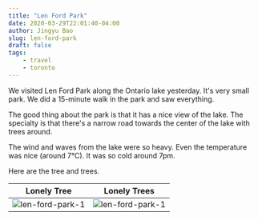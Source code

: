 ```yaml
---
title: "Len Ford Park"
date: 2020-03-29T22:01:40-04:00
author: Jingyu Bao
slug: len-ford-park
draft: false
tags:
    - travel
    - toronto
---
```


We visited Len Ford Park along the Ontario lake yesterday. It's very small park. We did a 15-minute walk in the park and saw everything.

The good thing about the park is that it has a nice view of the lake. The specialty is that there's a narrow road towards the center of the lake with trees around.

The wind and waves from the lake were so heavy. Even the temperature was nice (around 7&deg;C). It was so cold around 7pm.

Here are the tree and trees.

|                        Lonely Tree                         |                        Lonely Trees                        |
| :--------------------------------------------------------: | :--------------------------------------------------------: |
| ![len-ford-park-1](/images/2020-03-28-len-ford-park-1.png) | ![len-ford-park-1](/images/2020-03-28-len-ford-park-2.png) |
